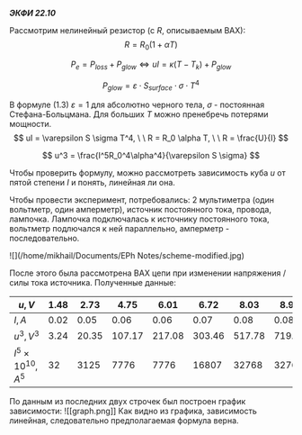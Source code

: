 ***ЭКФИ 22.10***

Рассмотрим нелинейный резистор (с $R$, описываемым ВАХ):
$$
R = R_0 (1+\alpha T)
$$

$$
P_{e} = P_{loss} + P_{glow} \Leftrightarrow uI=\kappa (T-T_k) + P_{glow}
$$

$$
P_{glow} = \varepsilon \cdot S_{surface} \cdot \sigma \cdot T^4 \tag{1.3}
$$

В формуле (1.3) $\varepsilon = 1$ для абсолютно черного тела, $\sigma$ - постоянная Стефана-Больцмана. Для больших $T$ можно пренебречь потерями мощности.
$$
uI = \varepsilon S \sigma T^4, \ \ R = R_0 \alpha T, \ \ R = \frac{U}{I}
$$

$$
u^3 = \frac{I^5R_0^4\alpha^4}{\varepsilon S \sigma}
$$

Чтобы проверить формулу, можно рассмотреть зависимость куба $u$ от пятой степени $I$ и понять, линейная ли она.

Чтобы провести эксперимент, потребовались: 2 мультиметра (один вольтметр, один амперметр), источник постоянного тока, провода, лампочка. Лампочка подключалась к источнику постоянного тока, вольтметр подлючался к ней параллельно, амперметр - последовательно. 

![](/home/mikhail/Documents/EPh Notes/scheme-modified.jpg)

После этого была рассмотрена ВАХ цепи при изменении напряжения / силы тока источника. Полученные данные:

| $u, V$                    | 1.48 | 2.73  | 4.75   | 6.01   | 6.72   | 8.03   | 8.96   | 10.34   | 11.78   | 11.4    | 12.9    | 13.74   | 14     | 15.8     | 17.47   |
| ------------------------- | ---- | ----- | ------ | ------ | ------ | ------ | ------ | ------- | ------- | ------- | ------- | ------- | ------ | -------- | ------- |
| $I, A$                    | 0.02 | 0.05  | 0.06   | 0.06   | 0.07   | 0.08   | 0.08   | 0.08    | 0.08    | 0.09    | 0.09    | 0.1     | 0.1    | 0.11     | 0.12    |
| $u^3, V^3$                | 3.24 | 20.35 | 107.17 | 217.08 | 303.46 | 517.78 | 719.32 | 1105.51 | 1634.69 | 1481.54 | 2146.69 | 2593.94 | 2744   | 3944.312 | 5331.86 |
| $I^5 \times 10^{10}, A^5$ | 32   | 3125  | 7776   | 7776   | 16807  | 32768  | 32768  | 32768   | 32768   | 59049   | 59049   | 100000  | 100000 | 161051   | 248832  |

По данным из последних двух строчек был построен график зависимости:
![[graph.png]]
Как видно из графика, зависимость линейная, следовательно предполагаемая формула верна.